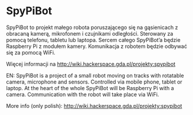 SpyPiBot
========
SpyPiBot to projekt małego robota poruszającego się na gąsienicach z obracaną kamerą, mikrofonem i czujnikami odległości. 
Sterowany za pomocą telefonu, tabletu lub laptopa. Sercem całego SpyPiBot’a będzie Raspberry Pi z modułem kamery. 
Komunikacja z robotem będzie odbywać się za pomocą WiFi.

Więcej informacji na http://wiki.hackerspace.gda.pl/projekty:spypibot

EN:
SpyPiBot is a project of a small robot moving on tracks with rotatable camera, microphone and sensors. 
Controlled via mobile phone, tablet or laptop. At the heart of the whole SpyPiBot will be Raspberry Pi with a camera. 
Communication with the robot will take place via WiFi.

More info (only polish):
http://wiki.hackerspace.gda.pl/projekty:spypibot
